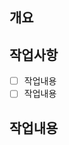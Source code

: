 <!-- PR 완료 전 무슨 브랜치에 머지하는지와 코드 변경사항 확인! -->

## 개요

<!-- 작업내역명(페이지명)과 설명 -->

## 작업사항

- [ ] 작업내용
- [ ] 작업내용

## 작업내용

<!-- 이미지나 작업내용 공유 -->
